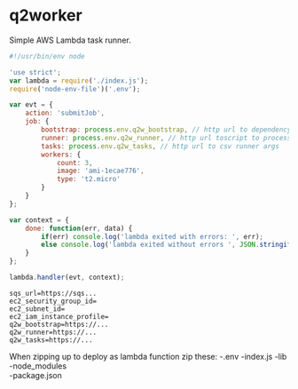 # q2worker
Simple AWS Lambda task runner.

````javascript
#!/usr/bin/env node

'use strict';
var lambda = require('./index.js');
require('node-env-file')('.env');

var evt = {
    action: 'submitJob',
    job: {
        bootstrap: process.env.q2w_bootstrap, // http url to dependency shell script
        runner: process.env.q2w_runner, // http url toscript to process your tasks
        tasks: process.env.q2w_tasks, // http url to csv runner args
        workers: {
            count: 3,
            image: 'ami-1ecae776',
            type: 't2.micro'
        }
    }
};

var context = {
    done: function(err, data) {
        if(err) console.log('lambda exited with errors: ', err);
        else console.log('lambda exited without errors ', JSON.stringify(data));
    }
};

lambda.handler(evt, context);
````


````shell
sqs_url=https://sqs...
ec2_security_group_id=
ec2_subnet_id=
ec2_iam_instance_profile=
q2w_bootstrap=https://...
q2w_runner=https://...
q2w_tasks=https://...

````

When zipping up to deploy as lambda function zip these:
-.env
-index.js
-lib\
-node_modules\
-package.json
